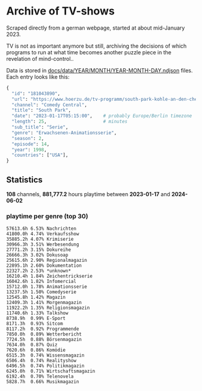 # Archive of TV-shows

Scraped directly from a german webpage, started at about mid-January 2023.

TV is not as important anymore but still, archiving the decisions of which programs to run at what time
becomes another puzzle piece in the revelation of mind-control.. 

Data is stored in [docs/data/YEAR/MONTH/YEAR-MONTH-DAY.ndjson](docs/data/) files. 
Each entry looks like this:

```python
{
  "id": "181043890", 
  "url": "https://www.hoerzu.de/tv-programm/south-park-kohle-an-den-chefkoch/bid_181043890/", 
  "channel": "Comedy Central", 
  "title": "South Park", 
  "date": "2023-01-17T05:15:00",    # probably Europe/Berlin timezone 
  "length": 25,                     # minutes 
  "sub_title": "Serie", 
  "genre": "Erwachsenen-Animationsserie", 
  "season": 2, 
  "episode": 14, 
  "year": 1998, 
  "countries": ["USA"],
}
```

## Statistics

**108** channels, **881,777.2** hours playtime between **2023-01-17** and **2024-06-02**


### playtime per genre (top 30)

    57613.6h 6.53% Nachrichten
    41800.0h 4.74% Verkaufsshow
    35885.2h 4.07% Krimiserie
    30966.3h 3.51% Werbesendung
    27771.2h 3.15% Dokureihe
    26666.3h 3.02% Dokusoap
    25615.6h 2.90% Regionalmagazin
    22895.1h 2.60% Dokumentation
    22327.2h 2.53% *unknown*
    16210.4h 1.84% Zeichentrickserie
    16042.6h 1.82% Infomercial
    15712.0h 1.78% Animationsserie
    13237.5h 1.50% Comedyserie
    12545.8h 1.42% Magazin
    12409.3h 1.41% Morgenmagazin
    11922.2h 1.35% Religionsmagazin
    11740.6h 1.33% Talkshow
    8738.9h  0.99% E-Sport
    8171.3h  0.93% Sitcom
    8117.2h  0.92% Programmende
    7850.0h  0.89% Wetterbericht
    7724.5h  0.88% Börsenmagazin
    7634.0h  0.87% Quiz
    7620.6h  0.86% Komödie
    6515.3h  0.74% Wissensmagazin
    6506.4h  0.74% Realityshow
    6496.5h  0.74% Politikmagazin
    6245.0h  0.71% Wirtschaftsmagazin
    6192.4h  0.70% Telenovela
    5828.7h  0.66% Musikmagazin

